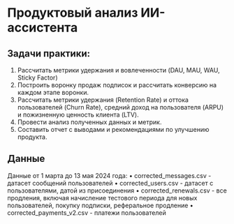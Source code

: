 # Продуктовый анализ ИИ-ассистента 
## Задачи практики:
1.	Рассчитать метрики удержания и вовлеченности (DAU, MAU, WAU, Sticky Factor)
2.	Построить воронку продаж подписок и рассчитать конверсию на каждом этапе воронки.
3.	Рассчитать метрики удержания (Retention Rate) и оттока пользователей (Churn Rate), средний доход на пользователя (ARPU) и пожизненную ценность клиента (LTV).
4.	Провести анализ полученных данных и метрик.
5.	Составить отчет с выводами и рекомендациями по улучшению продукта.

## Данные
Данные от 1 марта до 13 мая 2024 года:
•	corrected_messages.csv  - датасет сообщений пользователей
•	corrected_users.csv -  датасет с пользователями, датой из присоединения
•	corrected_renewals.csv - все продления, включая начисление тестового периода для новых пользователей,  покупку подписки, реферальное продление
•	corrected_payments_v2.csv - платежи пользователей

